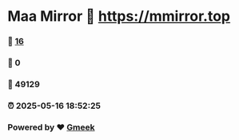 # Maa Mirror :link: https://mmirror.top 
### :page_facing_up: [16](https://mmirror.top/tag.html) 
### :speech_balloon: 0 
### :hibiscus: 49129 
### :alarm_clock: 2025-05-16 18:52:25 
### Powered by :heart: [Gmeek](https://github.com/Meekdai/Gmeek)
